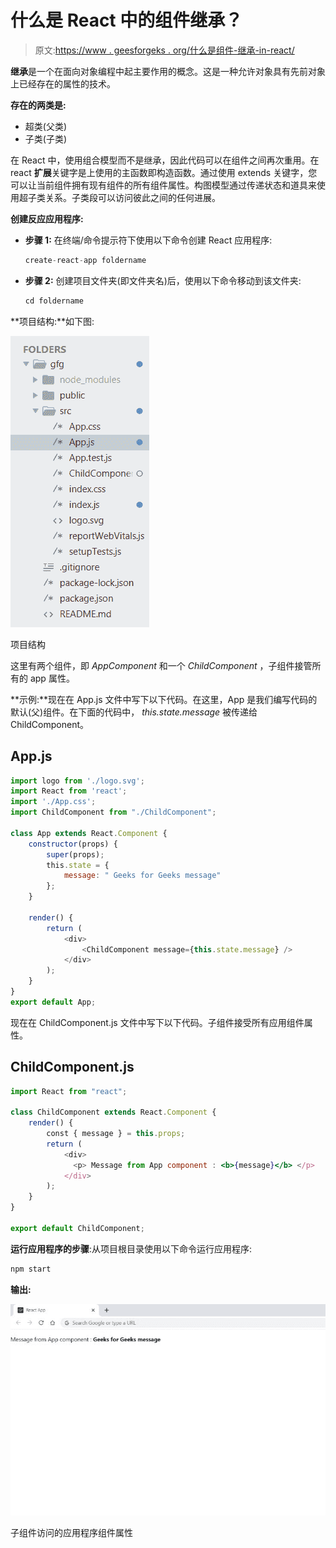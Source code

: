 # 什么是 React 中的组件继承？

> 原文:[https://www . geesforgeks . org/什么是组件-继承-in-react/](https://www.geeksforgeeks.org/what-is-components-inheritance-in-react/)

**继承**是一个在面向对象编程中起主要作用的概念。这是一种允许对象具有先前对象上已经存在的属性的技术。

**存在的两类是:**

*   超类(父类)
*   子类(子类)

在 React 中，使用组合模型而不是继承，因此代码可以在组件之间再次重用。在 react **扩展**关键字是上使用的主函数即构造函数。通过使用 extends 关键字，您可以让当前组件拥有现有组件的所有组件属性。构图模型通过传递状态和道具来使用超子类关系。子类段可以访问彼此之间的任何进展。

**创建反应应用程序:**

*   **步骤 1:** 在终端/命令提示符下使用以下命令创建 React 应用程序:

    ```jsx
    create-react-app foldername
    ```

*   **步骤 2:** 创建项目文件夹(即文件夹名)后，使用以下命令移动到该文件夹:

    ```jsx
    cd foldername
    ```

**项目结构:**如下图:

![](img/a99b0de96d1bc6e0f71008b30cf4b7c5.png)

项目结构

这里有两个组件，即 *AppComponent* 和一个 *ChildComponent* ，子组件接管所有的 app 属性。

**示例:**现在在 App.js 文件中写下以下代码。在这里，App 是我们编写代码的默认(父)组件。在下面的代码中， *this.state.message* 被传递给 ChildComponent。

## App.js

```jsx
import logo from './logo.svg';
import React from 'react';
import './App.css';
import ChildComponent from "./ChildComponent";

class App extends React.Component {
    constructor(props) {
        super(props);
        this.state = {
            message: " Geeks for Geeks message"
        };
    }

    render() {
        return (
            <div>
                <ChildComponent message={this.state.message} />
            </div>
        );
    }
}
export default App;
```

现在在 ChildComponent.js 文件中写下以下代码。子组件接受所有应用组件属性。

## ChildComponent.js

```jsx
import React from "react";

class ChildComponent extends React.Component {
    render() {
        const { message } = this.props;
        return (
            <div>
              <p> Message from App component : <b>{message}</b> </p>
            </div>
        );
    }
}

export default ChildComponent;
```

**运行应用程序的步骤**:从项目根目录使用以下命令运行应用程序:

```jsx
npm start
```

**输出:**

![](img/3ab4ce40d099d3128165f82b03f841fa.png)

子组件访问的应用程序组件属性